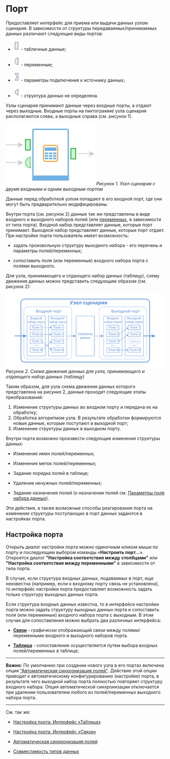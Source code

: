 # Порт

Предоставляет интерфейс для приема или выдачи данных узлом сценария. В зависимости от структуры передаваемых/принимаемых данных различают следующие виды портов:


*  ![](/media/app/icons/ports/input_table_inactive.svg) - табличные данные;

*  ![](/media/app/icons/ports/input_variable_inactive.svg) - переменные;

*  ![](/media/app/icons/ports/input_connection_inactive.svg) - параметры подключения к источнику данных;

*  ![](/media/app/icons/ports/input_model_inactive.svg) - структура данных не определена.

Узлы сценария принимают данные через входные порты, а отдают через выходные. Входные порты на пиктограмме узла сценария располагаются слева, а выходные справа (см. рисунок 1).

![](/media/app/glossary/node.png) 
*Рисунок 1. Узел сценария с двумя входными и одним выходным портом* 
 
Данные перед обработкой узлом попадают в его входной порт, где они могут быть предварительно модифицированы. 

Внутри порта (см. рисунок 2) данные так же представлены в виде входного и выходного наборов полей (или [переменных](/app/glossary/variables.md), в зависимости от типа порта). Входной набор представляет данные, которые порт принимает. Выходной набор представляет данные, которые порт отдает. При настройке порта пользователь имеет возможность:

*  задать произвольную структуру выходного набора - его перечень и параметры полей/переменных;

*  сопоставить поля (или переменные) входного набора порта с полями выходного.  

Для узла, принимающего и отдающего набор данных (таблицу), схему движения данных можно представить следующим образом (см. рисунок 2):

![](/media/app/glossary/fields_mapping.svg) 
*Рисунок 2. Схема движения данных для узла, принимающего и отдающего набор данных (таблицу)* 

Таким образом, для узла схема движения данных которого представлена на рисунке 2, данные проходят следующие этапы преобразований:
 1.  Изменение структуры данных во входном порту и передача их на обработку;
 2.  Обработка алгоритмом узла. В результате обработки формируются новые данные, которые поступают в выходной порт;
 3.  Изменение структуры данных в выходном порту.

Внутри порта возможно произвести следующие изменения структуры данных: 


*  Изменение имен полей/переменных;

*  Изменение меток полей/переменных;

*  Задание порядка полей в таблице;

*  Удаление ненужных полей/переменных;

*  Задание назначения полей (о назначении полей см. [Параметры поля набора данных](/app/glossary/datasetfieldoptions.md)).

Эти действия, а также возможные способы реагирования порта на изменение структуры поступающих в порт данных задаются в настройках порта.

## Настройка порта

Открыть диалог настройки порта можно одиночным кликом мыши по порту и последующим выбором команды «**Настроить порт…**». Откроется диалог **"Настройка соответствия между столбцами"** или **"Настройка соответствия между переменными"** в зависимости от типа порта.

В случае, если структура входных данных, подаваемых в порт, еще неизвестна (например, если к входному порту связь не установлена), то интерфейс настройки порта предоставляет возможность задать только структуру выходных данных порта. 

Если структура входных данных известна, то в интерфейсе настройки порта можно задать структуру выходных данных порта и сопоставить поля (или переменные) входного набора порта с выходным. В этом случае для сопоставления можно выбрать два различных интерфейса:


*  **[Связи](/app/glossary/port/interface_relations.md)** - графически отображающий связи между полями/переменными входного и выходного наборов порта.

*  **[Таблица](/app/glossary/port/table_interface.md)** - сопоставление осуществляется путем выбора входных полей/переменных в таблице;

-------

**Важно:** По умолчанию при создании нового узла в его портах включена опция ["Автоматическая синхронизация полей"](/app/glossary/port/field_synchronization.md). Действие этой опции приводит к автоматическому конфигурированию (настройке) порта, в результате чего выходной набор порта полностью повторяет структуру входного набора. Опция автоматической синхронизации отключается при удалении пользователем любого из полей/переменных выходного набора порта.

------- 

См. так же:

*  [Настройка порта: Интерфейс «Таблица»](/app/glossary/port/table_interface.md)

*  [Настройка порта: Интерфейс «Связи»](/app/glossary/port/interface_relations.md)

*  [Автоматическая синхронизация полей](/app/glossary/port/field_synchronization.md)

*  [Совместимость типов данных](/app/glossary/port/compatibility_datatypes.md)




